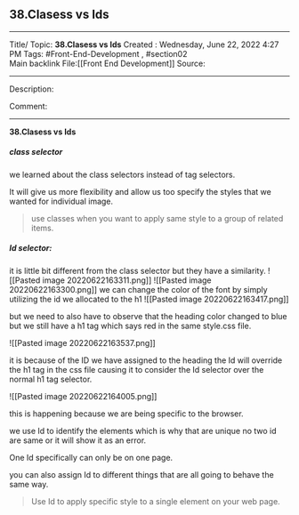 ## 38.Clasess vs Ids

---

Title/ Topic: __38.Clasess vs Ids__
Created : Wednesday, June 22, 2022 4:27 PM
Tags: #Front-End-Development , #section02  
Main backlink File:[[Front End Development]]
Source: 

---
Description: 

Comment: 

---

__38.Clasess vs Ids__
##### class selector
we learned about the class selectors instead of tag selectors. 

It will give us more flexibility  and allow us too specify the styles that we wanted for individual image.

>use classes when you want to apply same style to a group of related items.

##### Id selector:
it is little bit different from the class selector but they have a similarity.
![[Pasted image 20220622163311.png]]
![[Pasted image 20220622163300.png]]
we can change the color of the font by simply utilizing the  id we allocated to the h1
![[Pasted image 20220622163417.png]]

but we need to also have to observe that the heading color changed to blue but we still have a h1 tag which says red in the same style.css file.

![[Pasted image 20220622163537.png]]

it is because of the ID we have assigned to the heading 
the Id will override the h1 tag in the css file causing it to consider the Id selector over the normal h1 tag selector.

![[Pasted image 20220622164005.png]]


this is happening because we are being specific to the browser.

we use Id to identify the elements which is why that are unique no two id are same or it will show it as an error. 

One Id specifically can only be on one page.

you can also assign Id to different things that are all going to behave the same way.

>Use Id to apply specific style to a single element on your web page.





